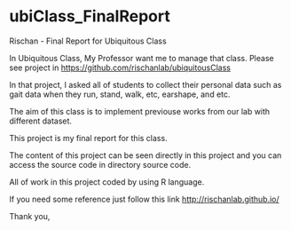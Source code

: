 # ubiClass_FinalReport
Rischan - Final Report for Ubiquitous Class

In Ubiquitous Class, My Professor want me to manage that class. Please see project in https://github.com/rischanlab/ubiquitousClass

In that project, I asked all of students to collect their personal data such as gait data when they run, stand, walk, etc, earshape, 
and etc. 

The aim of this class is to implement previouse works from our lab with different dataset. 

This project is my final report for this class.

The content of this project can be seen directly in this project and you can access the source code in directory source code. 

All of work in this project coded by using R language. 

If you need some reference just follow this link http://rischanlab.github.io/

Thank you, 
